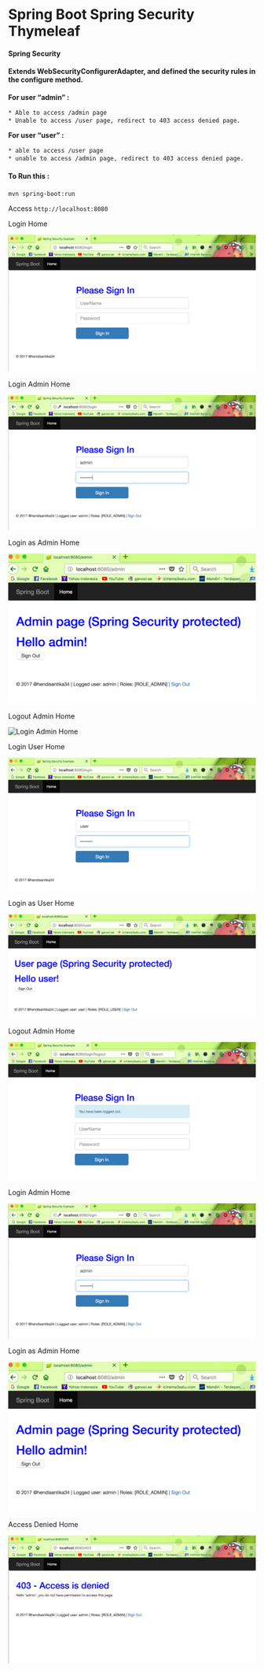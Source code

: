 # Spring Boot Spring Security Thymeleaf

#### Spring Security

#### Extends WebSecurityConfigurerAdapter, and defined the security rules in the configure method.

**For user “admin” :**

    * Able to access /admin page
    * Unable to access /user page, redirect to 403 access denied page.

**For user “user” :**

    * able to access /user page
    * unable to access /admin page, redirect to 403 access denied page.


#### To Run this :
`mvn spring-boot:run`

Access `http://localhost:8080`

Login Home

![Login Home](img/login.png "Login Home Page")

Login Admin Home

![Login Admin Home](img/admin.png "Login Admin Home Page")

Login as Admin Home

![Login as Admin Home](img/hello_admin.png "Login Admin Home Page")

Logout Admin Home

![Login Admin Home](img/loguot.png "Logout Admin Home Page")

Login User Home

![Login User Home](img/user.png "Login User Home Page")

Login as User Home

![Login as Admin Home](img/hello_user.png "Login Admin Home Page")

Logout Admin Home

![Login Admin Home](img/logout.png "Logout User Home Page")

Login Admin Home

![Login Admin Home](img/admin.png "Login Admin Home Page")

Login as Admin Home

![Login as Admin Home](img/hello_admin.png "Login Admin Home Page")

Access Denied Home

![Access Denied Home](img/denied.png "Access Denid Home Page")